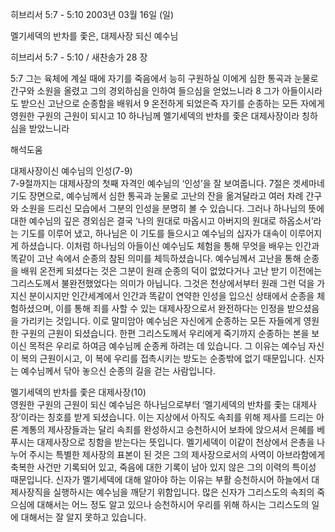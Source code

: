 히브리서 5:7 - 5:10 
2003년 03월 16일 (일)

멜기세덱의 반차를 좇은, 대제사장 되신 예수님



히브리서 5:7 - 5:10 / 새찬송가 28 장


5:7 그는 육체에 계실 때에 자기를 죽음에서 능히 구원하실 이에게 심한 통곡과 눈물로 간구와 소원을 올렸고 그의 경외하심을 인하여 들으심을 얻었느니라 8 그가 아들이시라도 받으신 고난으로 순종함을 배워서 9 온전하게 되었은즉 자기를 순종하는 모든 자에게 영원한 구원의 근원이 되시고 
10 하나님께 멜기세덱의 반차를 좇은 대제사장이라 칭하심을 받았느니라

해석도움





대제사장이신 예수님의 인성(7-9)  
7-9절까지는 대제사장의 첫째 자격인 예수님의 ‘인성’을 잘 보여줍니다. 7절은 겟세마네 기도 장면으로, 예수님께서 심한 통곡과 눈물로 고난의 잔을 옮겨달라고 여러 차례 간구와 소원을 드리신 모습에서 그분의 인성을 분명히 볼 수 있습니다. 그러나 하나님의 뜻에 대한 예수님의 깊은 경외심은 결국 ‘나의 원대로 마옵시고 아버지의 원대로 하옵소서’라는 기도를 이루어 냈고, 하나님은 이 기도를 들으시고 예수님의 십자가 대속이 이루어지게 하셨습니다. 이처럼 하나님의 아들이신 예수님도 체험을 통해 무엇을 배우는 인간과 똑같이 고난 속에서 순종의 참된 의미를 체득하셨습니다. 예수님께서 고난을 통해 순종을 배워 온전케 되셨다는 것은 그분이 원래 순종의 덕이 없었다거나 고난 받기 이전에는 그리스도께서 불완전했었다는 의미가 아닙니다. 그것은 천상에서부터 원래 그런 덕을 가지신 분이시지만 인간세계에서 인간과 똑같이 연약한 인성을 입으신 상태에서 순종을 체험하셨으며, 이를 통해 죄를 사할 수 있는 대제사장으로서 완전하다는 인정을 받으셨음을 가리키는 것입니다. 이로 말미암아 예수님은 자신에게 순종하는 모든 자들에게 영원한 구원의 근원이 되셨습니다. 한편 그리스도께서 우리에게 죽기까지 순종하는 본을 보이신 목적은 우리로 하여금 예수님께 순종케 하려는 데 있습니다. 그 이유는 예수님 자신이 복의 근원이시고, 이 복에 우리를 접촉시키는 방도는 순종밖에 없기 때문입니다. 신자는 예수님께서 닦아 놓으신 순종의 길을 걷는 사람입니다. 

멜기세덱의 반차를 좇은 대제사장(10)  
영원한 구원의 근원이 되신 예수님은 하나님으로부터 ‘멜기세덱의 반차를 좇는 대제사장’이라는 칭호를 받게 되셨습니다. 이는 지상에서 아직도 속죄를 위해 제사를 드리는 아론 계통의 제사장들과는 달리 속죄를 완성하시고 승천하시어 보좌에 앉으셔서 은혜를 베푸시는 대제사장으로 칭함을 받는다는 뜻입니다. 멜기세덱이 이같이 천상에서 은총을 나누어 주시는 특별한 제사장의 표본이 된 것은 그의 제사장으로서의 사역이 아브라함에게 축복한 사건만 기록되어 있고, 죽음에 대한 기록이 남아 있지 않은 그의 이력의 특이성 때문입니다. 신자가 멜기세덱에 대해 알아야 하는 이유는 부활 승천하시어 하늘에서 대제사장직을 실행하시는 예수님을 깨닫기 위함입니다. 많은 신자가 그리스도의 속죄의 죽으심에 대해서는 어느 정도 알고 있으나 승천하시어 우리를 위해 하시는 그리스도의 일에 대해서는 잘 알지 못하고 있습니다.